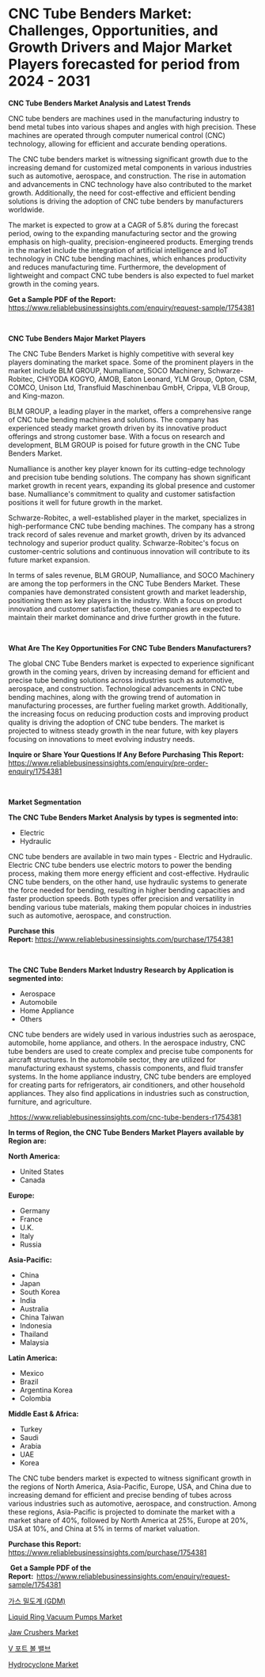 <p><h1>CNC Tube Benders Market: Challenges, Opportunities, and Growth Drivers and Major Market Players forecasted for period from 2024 - 2031</h1></p><p><strong>CNC Tube Benders Market Analysis and Latest Trends</strong></p>
<p><p>CNC tube benders are machines used in the manufacturing industry to bend metal tubes into various shapes and angles with high precision. These machines are operated through computer numerical control (CNC) technology, allowing for efficient and accurate bending operations.</p><p>The CNC tube benders market is witnessing significant growth due to the increasing demand for customized metal components in various industries such as automotive, aerospace, and construction. The rise in automation and advancements in CNC technology have also contributed to the market growth. Additionally, the need for cost-effective and efficient bending solutions is driving the adoption of CNC tube benders by manufacturers worldwide.</p><p>The market is expected to grow at a CAGR of 5.8% during the forecast period, owing to the expanding manufacturing sector and the growing emphasis on high-quality, precision-engineered products. Emerging trends in the market include the integration of artificial intelligence and IoT technology in CNC tube bending machines, which enhances productivity and reduces manufacturing time. Furthermore, the development of lightweight and compact CNC tube benders is also expected to fuel market growth in the coming years.</p></p>
<p><strong>Get a Sample PDF of the Report:&nbsp;</strong> <a href="https://www.reliablebusinessinsights.com/enquiry/request-sample/1754381">https://www.reliablebusinessinsights.com/enquiry/request-sample/1754381</a></p>
<p>&nbsp;</p>
<p><strong>CNC Tube Benders Major Market Players</strong></p>
<p><p>The CNC Tube Benders Market is highly competitive with several key players dominating the market space. Some of the prominent players in the market include BLM GROUP, Numalliance, SOCO Machinery, Schwarze-Robitec, CHIYODA KOGYO, AMOB, Eaton Leonard, YLM Group, Opton, CSM, COMCO, Unison Ltd, Transfluid Maschinenbau GmbH, Crippa, VLB Group, and King-mazon.</p><p>BLM GROUP, a leading player in the market, offers a comprehensive range of CNC tube bending machines and solutions. The company has experienced steady market growth driven by its innovative product offerings and strong customer base. With a focus on research and development, BLM GROUP is poised for future growth in the CNC Tube Benders Market.</p><p>Numalliance is another key player known for its cutting-edge technology and precision tube bending solutions. The company has shown significant market growth in recent years, expanding its global presence and customer base. Numalliance's commitment to quality and customer satisfaction positions it well for future growth in the market.</p><p>Schwarze-Robitec, a well-established player in the market, specializes in high-performance CNC tube bending machines. The company has a strong track record of sales revenue and market growth, driven by its advanced technology and superior product quality. Schwarze-Robitec's focus on customer-centric solutions and continuous innovation will contribute to its future market expansion.</p><p>In terms of sales revenue, BLM GROUP, Numalliance, and SOCO Machinery are among the top performers in the CNC Tube Benders Market. These companies have demonstrated consistent growth and market leadership, positioning them as key players in the industry. With a focus on product innovation and customer satisfaction, these companies are expected to maintain their market dominance and drive further growth in the future.</p></p>
<p>&nbsp;</p>
<p><strong>What Are The Key Opportunities For CNC Tube Benders Manufacturers?</strong></p>
<p><p>The global CNC Tube Benders market is expected to experience significant growth in the coming years, driven by increasing demand for efficient and precise tube bending solutions across industries such as automotive, aerospace, and construction. Technological advancements in CNC tube bending machines, along with the growing trend of automation in manufacturing processes, are further fueling market growth. Additionally, the increasing focus on reducing production costs and improving product quality is driving the adoption of CNC tube benders. The market is projected to witness steady growth in the near future, with key players focusing on innovations to meet evolving industry needs.</p></p>
<p><strong>Inquire or Share Your Questions If Any Before Purchasing This Report:</strong> <a href="https://www.reliablebusinessinsights.com/enquiry/pre-order-enquiry/1754381">https://www.reliablebusinessinsights.com/enquiry/pre-order-enquiry/1754381</a></p>
<p>&nbsp;</p>
<p><strong>Market Segmentation</strong></p>
<p><strong>The CNC Tube Benders Market Analysis by types is segmented into:</strong></p>
<p><ul><li>Electric</li><li>Hydraulic</li></ul></p>
<p><p>CNC tube benders are available in two main types - Electric and Hydraulic. Electric CNC tube benders use electric motors to power the bending process, making them more energy efficient and cost-effective. Hydraulic CNC tube benders, on the other hand, use hydraulic systems to generate the force needed for bending, resulting in higher bending capacities and faster production speeds. Both types offer precision and versatility in bending various tube materials, making them popular choices in industries such as automotive, aerospace, and construction.</p></p>
<p><strong>Purchase this Report:&nbsp;</strong><a href="https://www.reliablebusinessinsights.com/purchase/1754381">https://www.reliablebusinessinsights.com/purchase/1754381</a></p>
<p>&nbsp;</p>
<p><strong>The CNC Tube Benders Market Industry Research by Application is segmented into:</strong></p>
<p><ul><li>Aerospace</li><li>Automobile</li><li>Home Appliance</li><li>Others</li></ul></p>
<p><p>CNC tube benders are widely used in various industries such as aerospace, automobile, home appliance, and others. In the aerospace industry, CNC tube benders are used to create complex and precise tube components for aircraft structures. In the automobile sector, they are utilized for manufacturing exhaust systems, chassis components, and fluid transfer systems. In the home appliance industry, CNC tube benders are employed for creating parts for refrigerators, air conditioners, and other household appliances. They also find applications in industries such as construction, furniture, and agriculture.</p></p>
<p><a href="https://www.reliablebusinessinsights.com/cnc-tube-benders-r1754381">&nbsp;https://www.reliablebusinessinsights.com/cnc-tube-benders-r1754381</a></p>
<p><strong>In terms of Region, the CNC Tube Benders Market Players available by Region are:</strong></p>
<p>
    <p> <strong> North America: </strong>
        <ul>
            <li>United States</li>
            <li>Canada</li>
        </ul>
        </p> 
    <p> <strong> Europe: </strong>
        <ul>
            <li>Germany</li>
            <li>France</li>
            <li>U.K.</li>
            <li>Italy</li>
            <li>Russia</li>
        </ul>
        </p> 
    <p> <strong> Asia-Pacific: </strong>
        <ul>
            <li>China</li>
            <li>Japan</li>
            <li>South Korea</li>
            <li>India</li>
            <li>Australia</li>
            <li>China Taiwan</li>
            <li>Indonesia</li>
            <li>Thailand</li>
            <li>Malaysia</li>
        </ul>
        </p> 
    <p> <strong> Latin America: </strong>
        <ul>
            <li>Mexico</li>
            <li>Brazil</li>
            <li>Argentina Korea</li>
            <li>Colombia</li>
        </ul>
        </p> 
    <p> <strong> Middle East & Africa: </strong>
        <ul>
            <li>Turkey</li>
            <li>Saudi</li>
            <li>Arabia</li>
            <li>UAE</li>
            <li>Korea</li>
        </ul>
    </p>
    </p>
<p><p>The CNC tube benders market is expected to witness significant growth in the regions of North America, Asia-Pacific, Europe, USA, and China due to increasing demand for efficient and precise bending of tubes across various industries such as automotive, aerospace, and construction. Among these regions, Asia-Pacific is projected to dominate the market with a market share of 40%, followed by North America at 25%, Europe at 20%, USA at 10%, and China at 5% in terms of market valuation.</p></p>
<p><strong>Purchase this Report: </strong><a href="https://www.reliablebusinessinsights.com/purchase/1754381">https://www.reliablebusinessinsights.com/purchase/1754381</a></p>
<p>&nbsp;<strong>Get a Sample PDF of the Report:&nbsp;&nbsp;</strong><a href="https://www.reliablebusinessinsights.com/enquiry/request-sample/1754381">https://www.reliablebusinessinsights.com/enquiry/request-sample/1754381</a></p>
<p><strong></strong></p>
<p><p><a href="https://github.com/CliftonFisher9067/Market-Research-Report-List-2/blob/main/2465511166048.md">가스 밀도계 (GDM)</a></p><p><a href="https://issuu.com/reportprime-2/docs/liquid-ring-vacuum-pumps-market-size-2030.pptx">Liquid Ring Vacuum Pumps Market</a></p><p><a href="https://github.com/LeilaniWyman2021/Market-Research-Report-List-1/blob/main/jaw-crushers-market.md">Jaw Crushers Market</a></p><p><a href="https://github.com/vskv4779xr1/Market-Research-Report-List-2/blob/main/2056414166047.md">V 포트 볼 밸브</a></p><p><a href="https://github.com/phuonganhit041011/Market-Research-Report-List-1/blob/main/hydrocyclone-market.md">Hydrocyclone Market</a></p></p>